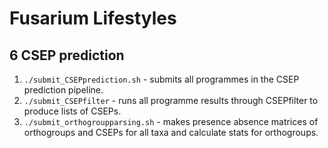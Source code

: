 # Fusarium Lifestyles

## 6 CSEP prediction

1. `./submit_CSEPprediction.sh` - submits all programmes in the CSEP prediction pipeline.
2. `./submit_CSEPfilter` - runs all programme results through CSEPfilter to produce lists of CSEPs.
3. `./submit_orthogroupparsing.sh` - makes presence absence matrices of orthogroups and CSEPs for all taxa and calculate stats for orthogroups.
